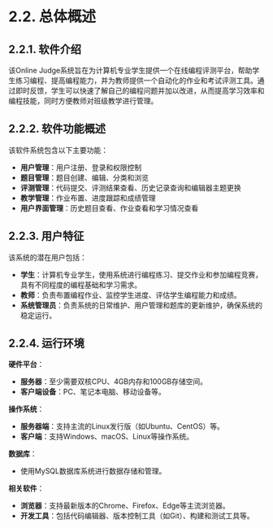 # 2.2. 总体概述

## 2.2.1. 软件介绍

该Online Judge系统旨在为计算机专业学生提供一个在线编程评测平台，帮助学生练习编程、提高编程能力，并为教师提供一个自动化的作业和考试评测工具。通过即时反馈，学生可以快速了解自己的编程问题并加以改进，从而提高学习效率和编程技能，同时方便教师对班级教学进行管理。

## 2.2.2. 软件功能概述

该软件系统包含以下主要功能：

- **用户管理**：用户注册、登录和权限控制
- **题目管理**：题目创建、编辑、分类和浏览
- **评测管理**：代码提交、评测结果查看、历史记录查询和编辑器主题更换
- **教学管理**：作业布置、进度跟踪和成绩管理
- **用户界面管理**：历史题目查看、作业查看和学习情况查看

## 2.2.3. 用户特征

该系统的潜在用户包括：

- **学生**：计算机专业学生，使用系统进行编程练习、提交作业和参加编程竞赛，具有不同程度的编程基础和学习需求。
- **教师**：负责布置编程作业、监控学生进度、评估学生编程能力和成绩。
- **系统管理员**：负责系统的日常维护、用户管理和题库的更新维护，确保系统的稳定运行。

## 2.2.4. 运行环境

**硬件平台**：

- **服务器**：至少需要双核CPU、4GB内存和100GB存储空间。
- **客户端设备**：PC、笔记本电脑、移动设备等。

**操作系统**：

- **服务器端**：支持主流的Linux发行版（如Ubuntu、CentOS）等。
- **客户端**：支持Windows、macOS、Linux等操作系统。

**数据库**：

- 使用MySQL数据库系统进行数据存储和管理。

**相关软件**：

- **浏览器**：支持最新版本的Chrome、Firefox、Edge等主流浏览器。
- **开发工具**：包括代码编辑器、版本控制工具（如Git）、构建和测试工具等。

